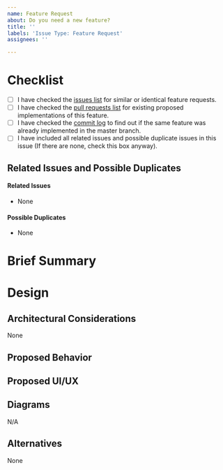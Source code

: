 ```yaml
---
name: Feature Request
about: Do you need a new feature?
title: ''
labels: 'Issue Type: Feature Request'
assignees: ''

---
```


<!--
Please fill this template entirely and do not erase parts of it.
We reserve the right to close without a response
feature requests which are incomplete.
-->
# Checklist
<!--
To check an item on the list replace [ ] with [x].
-->

- [ ] I have checked the [issues list](https://github.com/celery/celery/issues?utf8=%E2%9C%93&q=is%3Aissue+label%3A%22Issue+Type%3A+Feature+Request%22+)
  for similar or identical feature requests.
- [ ] I have checked the [pull requests list](https://github.com/celery/celery/pulls?utf8=%E2%9C%93&q=is%3Apr+label%3A%22PR+Type%3A+Feature%22+)
  for existing proposed implementations of this feature.
- [ ] I have checked the [commit log](https://github.com/celery/celery/commits/master)
  to find out if the same feature was already implemented in the
  master branch.
- [ ] I have included all related issues and possible duplicate issues
  in this issue (If there are none, check this box anyway).

## Related Issues and Possible Duplicates
<!--
Please make sure to search and mention any related issues
or possible duplicates to this issue as requested by the checklist above.

This may or may not include issues in other repositories that the Celery project
maintains or other repositories that are dependencies of Celery.

If you don't know how to mention issues, please refer to Github's documentation
on the subject: https://help.github.com/en/articles/autolinked-references-and-urls#issues-and-pull-requests
-->

#### Related Issues

- None

#### Possible Duplicates

- None

# Brief Summary
<!--
Please include a brief summary of what the feature does
and why it is needed.
-->

# Design

## Architectural Considerations
<!--
If more components other than Celery are involved,
describe them here and the effect it would have on Celery.
-->
None

## Proposed Behavior
<!--
Please describe in detail how this feature is going to behave.
Describe what happens in case of failures as well if applicable.
-->

## Proposed UI/UX
<!--
Please provide your ideas for the API, CLI options,
configuration key names etc. that will be introduced for this feature.
-->

## Diagrams
<!--
Please include any diagrams that might be relevant
to the implementation of this feature such as:
* Class Diagrams
* Sequence Diagrams
* Activity Diagrams
You can drag and drop images into the text box to attach them to this issue.
-->
N/A

## Alternatives
<!--
If you have considered any alternative implementations
describe them in detail below.
-->
None
